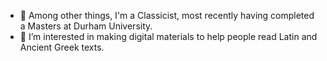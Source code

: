- 👋 Among other things, I'm a Classicist, most recently having completed a Masters at Durham University.
- 👀 I’m interested in making digital materials to help people read Latin and Ancient Greek texts.
